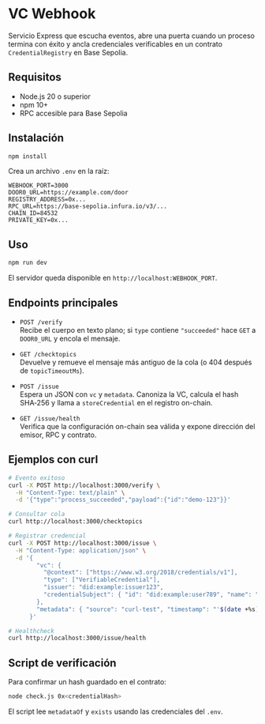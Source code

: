 # VC Webhook

Servicio Express que escucha eventos, abre una puerta cuando un proceso termina con éxito y ancla credenciales verificables en un contrato `CredentialRegistry` en Base Sepolia.

## Requisitos

- Node.js 20 o superior  
- npm 10+  
- RPC accesible para Base Sepolia

## Instalación

```bash
npm install
```

Crea un archivo `.env` en la raíz:

```
WEBHOOK_PORT=3000
DOOR0_URL=https://example.com/door
REGISTRY_ADDRESS=0x...
RPC_URL=https://base-sepolia.infura.io/v3/...
CHAIN_ID=84532
PRIVATE_KEY=0x...
```

## Uso

```bash
npm run dev
```

El servidor queda disponible en `http://localhost:WEBHOOK_PORT`.

## Endpoints principales

- `POST /verify`  
  Recibe el cuerpo en texto plano; si `type` contiene `"succeeded"` hace `GET` a `DOOR0_URL` y encola el mensaje.

- `GET /checktopics`  
  Devuelve y remueve el mensaje más antiguo de la cola (o 404 después de `topicTimeoutMs`).

- `POST /issue`  
  Espera un JSON con `vc` y `metadata`. Canoniza la VC, calcula el hash SHA‑256 y llama a `storeCredential` en el registro on-chain.

- `GET /issue/health`  
  Verifica que la configuración on-chain sea válida y expone dirección del emisor, RPC y contrato.

## Ejemplos con curl

```bash
# Evento exitoso
curl -X POST http://localhost:3000/verify \
  -H "Content-Type: text/plain" \
  -d '{"type":"process_succeeded","payload":{"id":"demo-123"}}'

# Consultar cola
curl http://localhost:3000/checktopics

# Registrar credencial
curl -X POST http://localhost:3000/issue \
  -H "Content-Type: application/json" \
  -d '{
        "vc": {
          "@context": ["https://www.w3.org/2018/credentials/v1"],
          "type": ["VerifiableCredential"],
          "issuer": "did:example:issuer123",
          "credentialSubject": { "id": "did:example:user789", "name": "Alice" }
        },
        "metadata": { "source": "curl-test", "timestamp": "'$(date +%s)'" }
      }'

# Healthcheck
curl http://localhost:3000/issue/health
```

## Script de verificación

Para confirmar un hash guardado en el contrato:

```bash
node check.js 0x<credentialHash>
```

El script lee `metadataOf` y `exists` usando las credenciales del `.env`.
